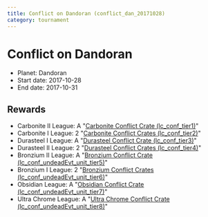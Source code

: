 ```yaml
---
title: Conflict on Dandoran (conflict_dan_20171028)
category: tournament
---
```

# Conflict on Dandoran

  * Planet: Dandoran
  * Start date: 2017-10-28
  * End date: 2017-10-31

## Rewards

  * Carbonite II League: A "[Carbonite Conflict Crate (lc_conf_tier1)](lc_conf_tier1.html)"
  * Carbonite I League: 2 "[Carbonite Conflict Crates (lc_conf_tier2)](lc_conf_tier2.html)"
  * Durasteel I League: A "[Durasteel Conflict Crate (lc_conf_tier3)](lc_conf_tier3.html)"
  * Durasteel II League: 2 "[Durasteel Conflict Crates (lc_conf_tier4)](lc_conf_tier4.html)"
  * Bronzium II League: A "[Bronzium Conflict Crate (lc_conf_undeadEvt_unit_tier5)](lc_conf_undeadEvt_unit_tier5.html)"
  * Bronzium I League: 2 "[Bronzium Conflict Crates (lc_conf_undeadEvt_unit_tier6)](lc_conf_undeadEvt_unit_tier6.html)"
  * Obsidian League: A "[Obsidian Conflict Crate (lc_conf_undeadEvt_unit_tier7)](lc_conf_undeadEvt_unit_tier7.html)"
  * Ultra Chrome League: A "[Ultra Chrome Conflict Crate (lc_conf_undeadEvt_unit_tier8)](lc_conf_undeadEvt_unit_tier8.html)"
